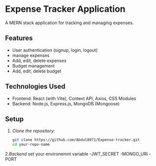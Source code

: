 # Expense Tracker Application

A MERN stack application for tracking and managing expenses.

## Features

- User authentication (signup, login, logout)
- manage expenses
- Add, edit, delete expenses
- Budget management
- Add, edit, delete budget
  


## Technologies Used

- Frontend: React (with Vite), Context API, Axios, CSS Modules
- Backend: Node.js, Express.js, MongoDB (Mongoose)

## Setup
1. *Clone the repository:*
   ```bash
   git clone https://github.com/Abdul8971/Expense-tracker.git
   cd your-repo-name
2.*Backend*
   set your environemnt variable
  -JWT_SECRET
  -MONGO_URI
  -PORT
